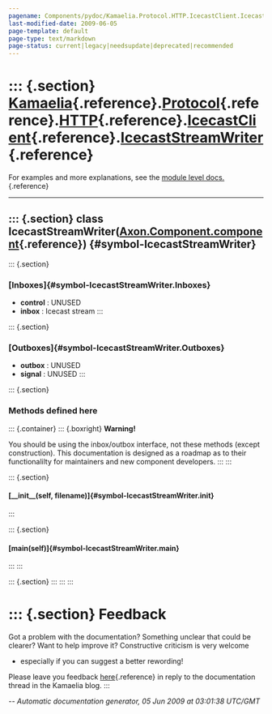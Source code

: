 ```yaml
---
pagename: Components/pydoc/Kamaelia.Protocol.HTTP.IcecastClient.IcecastStreamWriter
last-modified-date: 2009-06-05
page-template: default
page-type: text/markdown
page-status: current|legacy|needsupdate|deprecated|recommended
---
```

::: {.section}
[Kamaelia](/Components/pydoc/Kamaelia.html){.reference}.[Protocol](/Components/pydoc/Kamaelia.Protocol.html){.reference}.[HTTP](/Components/pydoc/Kamaelia.Protocol.HTTP.html){.reference}.[IcecastClient](/Components/pydoc/Kamaelia.Protocol.HTTP.IcecastClient.html){.reference}.[IcecastStreamWriter](/Components/pydoc/Kamaelia.Protocol.HTTP.IcecastClient.IcecastStreamWriter.html){.reference}
======================================================================================================================================================================================================================================================================================================================================================================================================

For examples and more explanations, see the [module level
docs.](/Components/pydoc/Kamaelia.Protocol.HTTP.IcecastClient.html){.reference}

------------------------------------------------------------------------

::: {.section}
class IcecastStreamWriter([Axon.Component.component](/Docs/Axon/Axon.Component.component.html){.reference}) {#symbol-IcecastStreamWriter}
-----------------------------------------------------------------------------------------------------------

::: {.section}
### [Inboxes]{#symbol-IcecastStreamWriter.Inboxes}

-   **control** : UNUSED
-   **inbox** : Icecast stream
:::

::: {.section}
### [Outboxes]{#symbol-IcecastStreamWriter.Outboxes}

-   **outbox** : UNUSED
-   **signal** : UNUSED
:::

::: {.section}
### Methods defined here

::: {.container}
::: {.boxright}
**Warning!**

You should be using the inbox/outbox interface, not these methods
(except construction). This documentation is designed as a roadmap as to
their functionalilty for maintainers and new component developers.
:::
:::

::: {.section}
#### [\_\_init\_\_(self, filename)]{#symbol-IcecastStreamWriter.__init__}
:::

::: {.section}
#### [main(self)]{#symbol-IcecastStreamWriter.main}
:::
:::

::: {.section}
:::
:::
:::

::: {.section}
Feedback
========

Got a problem with the documentation? Something unclear that could be
clearer? Want to help improve it? Constructive criticism is very welcome
- especially if you can suggest a better rewording!

Please leave you feedback
[here](../../../cgi-bin/blog/blog.cgi?rm=viewpost&nodeid=1142023701){.reference}
in reply to the documentation thread in the Kamaelia blog.
:::

*\-- Automatic documentation generator, 05 Jun 2009 at 03:01:38 UTC/GMT*

